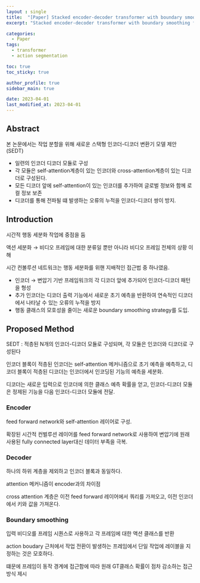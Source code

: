 ```yaml
---
layout : single
title:  "[Paper] Stacked encoder-decoder transformer with boundary smoothing for action segmentation"
excerpt: "Stacked encoder-decoder transformer with boundary smoothing for action segmentation 논문 정리"

categories:
  - Paper
tags:
  - transformer
  - action segmentation

toc: true
toc_sticky: true

author_profile: true
sidebar_main: true

date: 2023-04-01
last_modified_at: 2023-04-01
---
```


## Abstract

본 논문에서는 작업 분할을 위해 새로운 스택형 인코더-디코더 변환기 모델 제안(SEDT) 

- 일련의 인코더 디코더 모듈로 구성
- 각 모듈은 self-attention계층이 있는 인코더와 cross-attention계층이 있는 디코더로 구성된다.
- 모든 디코더 앞에 self-attention이 있는 인코더를 추가하여 글로벌 정보와 함께 로컬 정보 보존
- 디코더를 통해 전파될 떄 발생하는 오류의 누적을 인코더-디코더 쌍이 방지.

  

## Introduction

시간적 행동 세분화 작업에 중점을 둠

액션 세분화 → 비디오 프레임에 대한 분류일 뿐만 아니라 비디오 프레임 전체의 상황 이해

시간 컨볼루션 네트워크는 행동 세분화를 위핸 지배적인 접근법 중 하나였음.

- 인코더 → 변압기 기반 프레임워크의 각 디코더 앞에 추가되어 인코더-디코더 패턴을 형성
- 추가 인코더는 디코더 출력 기능에서 새로운 초기 예측을 반환하여 연속적인 디코더에서 나타날 수 있는 오류의 누적을 방지
- 행동 클래스의 모호성을 줄이는 새로운 boundary smoothing strategy를 도입.

  

## Proposed Method

SEDT : 적층된 N개의 인코더-디코더 모듈로 구성되며, 각 모듈은 인코더와 디코더로 구성된다

인코더 블록이 적층된 인코더는 self-attention 메커니즘으로 초기 예측을 예측하고, 디코더 블록이 적층된 디코더는 인코더에서 인코딩된 기능의 예측을 세분화.

디코더는 새로운 입력으로 인코더에 의한 클래스 예측 확률을 얻고, 인코더-디코더 모듈은 정제된 기능을 다음 인코더-디코더 모듈에 전달.

  

### Encoder

feed forward network와 self-attention 레이어로 구성.

확장된 시간적 컨벌루션 레이어를 feed forward network로 사용하여 변압기에 원래 사용된 fully connected layer대신 데이터 부족을 극복.

  

### Decoder

하나의 하위 계층을 제외하고 인코더 블록과 동일하다.

attention 메커니즘이 encoder과의 차이점

cross attention 계층은 이전 feed forward 레이어에서 쿼리를 가져오고, 이전 인코더에서 키와 값을 가져온다.

  

### Boundary smoothing

입력 비디오를 프레임 시퀀스로 사용하고 각 프레임에 대한 액션 클래스를 반환

action boudary 근처에서 작업 전환이 발생하는 프레임에서 단일 작업에 레이블을 지정하는 것은 모호하다.

떄문에 프레임이 동작 경계에 접근함에 따라 원래 GT클래스 확률이 점차 감소하는 접근방식 제시